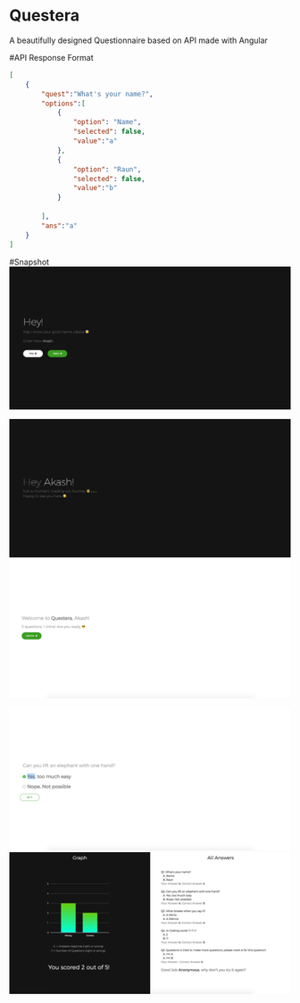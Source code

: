 # Questera
A beautifully designed Questionnaire based on API made with Angular

#API Response Format
```json
[
	{
		"quest":"What's your name?",
		"options":[
			{
				"option": "Name",
				"selected": false,
				"value":"a"
			},
			{
				"option": "Raun",
				"selected": false,
				"value":"b"
			}

		],
		"ans":"a"
	}
]
```
#Snapshot
<img src="https://github.com/aka-jain/Questera/blob/master/snapshots/1.png">

<img src="https://github.com/aka-jain/Questera/blob/master/snapshots/2.png">

<img src="https://github.com/aka-jain/Questera/blob/master/snapshots/3.png">

<img src="https://github.com/aka-jain/Questera/blob/master/snapshots/4.png">

<img src="https://github.com/aka-jain/Questera/blob/master/snapshots/5.png">

<img src="https://github.com/aka-jain/Questera/blob/master/snapshots/6.png">
